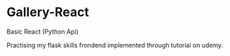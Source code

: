 # Gallery-React
Basic React (Python Api)


Practising my flask skills frondend implemented through tutorial on udemy.
